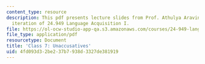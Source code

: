 ```yaml
---
content_type: resource
description: This pdf presents lecture slides from Prof. Athulya Aravind's fall 2020
  iteration of 24.949 Language Acquisition I.
file: https://ol-ocw-studio-app-qa.s3.amazonaws.com/courses/24-949-language-acquisition-i-fall-2020/4fd093d32be237b7938d3327de381919_MIT24_949f20_lec7.pdf
file_type: application/pdf
resourcetype: Document
title: 'Class 7: Unaccusatives'
uid: 4fd093d3-2be2-37b7-938d-3327de381919
---
```

